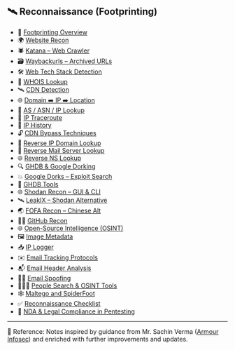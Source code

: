 
## 🛰️ Reconnaissance (Footprinting)

* 🧭 [Footprinting Overview](https://github.com/nikhilpatidar01/Ethical-Hacking/blob/Master/2.%20Reconnaissance%20%28Footprinting%29/01.%20Reconnaissance%20%28Footprinting%29.md)
* 🌍 [Website Recon](https://github.com/nikhilpatidar01/Ethical-Hacking/blob/Master/2.%20Reconnaissance%20%28Footprinting%29/02.%20Website%20Reconnaissance.md)
* 🕷️ [Katana – Web Crawler](https://github.com/nikhilpatidar01/Ethical-Hacking/blob/Master/2.%20Reconnaissance%20%28Footprinting%29/03.%20Katana%20Modern%20Web%20Crawler.md)
* 🗃️ [Waybackurls – Archived URLs](https://github.com/nikhilpatidar01/Ethical-Hacking/blob/Master/2.%20Reconnaissance%20%28Footprinting%29/04.%20Waybackurls%20Archived%20URL%20Extractor.md)
* 🛠️ [Web Tech Stack Detection](https://github.com/nikhilpatidar01/Ethical-Hacking/blob/Master/2.%20Reconnaissance%20%28Footprinting%29/05.%20Websites%20Built%20With.md)
* 🧾 [WHOIS Lookup](https://github.com/nikhilpatidar01/Ethical-Hacking/blob/Master/2.%20Reconnaissance%20%28Footprinting%29/06.%20%20WHOIS%20Lookup.md)
* 🛰️ [CDN Detection](https://github.com/nikhilpatidar01/Ethical-Hacking/blob/Master/2.%20Reconnaissance%20%28Footprinting%29/07.%20Content%20Delivery%20Network%20%28CDN%29.md)
* 🌐 [Domain ➡️ IP ➡️ Location](https://github.com/nikhilpatidar01/Ethical-Hacking/blob/Master/2.%20Reconnaissance%20%28Footprinting%29/08.%20Domain%20Name%20to%20IP%20to%20Location.md)
* 📡 [AS / ASN / IP Lookup](https://github.com/nikhilpatidar01/Ethical-Hacking/blob/Master/2.%20Reconnaissance%20%28Footprinting%29/09.%20Autonomous%20System%20%28AS-ASN-IP%29%20Lookup.md)
* 🧭 [IP Traceroute](https://github.com/nikhilpatidar01/Ethical-Hacking/blob/Master/2.%20Reconnaissance%20%28Footprinting%29/10.%20IP%20Traceroute%20Tool.md)
* 🧠 [IP History](https://github.com/nikhilpatidar01/Ethical-Hacking/blob/Master/2.%20Reconnaissance%20%28Footprinting%29/11.%20IP%20Address%20History.md)
* 🔓 [CDN Bypass Techniques](https://github.com/nikhilpatidar01/Ethical-Hacking/blob/Master/2.%20Reconnaissance%20%28Footprinting%29/12.%20CDN%20Bypass%20-%20Techniques%20.md)
* 🔁 [Reverse IP Domain Lookup](https://github.com/nikhilpatidar01/Ethical-Hacking/blob/Master/2.%20Reconnaissance%20%28Footprinting%29/13.%20Reverse%20IP%20Domain%20Lookup.md)
* 📧 [Reverse Mail Server Lookup](https://github.com/nikhilpatidar01/Ethical-Hacking/blob/Master/2.%20Reconnaissance%20%28Footprinting%29/14.%20Reverse%20Mail%20Server%20Lookup.md)
* 🌐 [Reverse NS Lookup](https://github.com/nikhilpatidar01/Ethical-Hacking/blob/Master/2.%20Reconnaissance%20%28Footprinting%29/15.%20Reverse%20Name%20Server%20%28NS%29%20Lookup.md)
* 🔍 [GHDB & Google Dorking](https://github.com/nikhilpatidar01/Ethical-Hacking/blob/Master/2.%20Reconnaissance%20%28Footprinting%29/16.%20Google%20Hacking%20Database%20%28GHDB%29%20%26%20Google%20Dorking.md)
* 💥 [Google Dorks – Exploit Search](https://github.com/nikhilpatidar01/Ethical-Hacking/blob/Master/2.%20Reconnaissance%20%28Footprinting%29/17.%20Google%20Dorks%20%E2%80%93%20Exploit%20Search%20Techniques.md)
* 🧰 [GHDB Tools](https://github.com/nikhilpatidar01/Ethical-Hacking/blob/Master/2.%20Reconnaissance%20%28Footprinting%29/18.%20Google%20Hacking%20Database%20%28GHDB%29%20Tools.md)
* 🌐 [Shodan Recon – GUI & CLI](https://github.com/nikhilpatidar01/Ethical-Hacking/blob/Master/2.%20Reconnaissance%20%28Footprinting%29/20.%20Shodan%20Recon%20GUI%20and%20CLI.md)
* 🛰️ [LeakIX – Shodan Alternative](https://github.com/nikhilpatidar01/Ethical-Hacking/blob/Master/2.%20Reconnaissance%20%28Footprinting%29/21.%20LeakIX%20Recon.md)
* 🌏 [FOFA Recon – Chinese Alt](https://github.com/nikhilpatidar01/Ethical-Hacking/blob/Master/2.%20Reconnaissance%20%28Footprinting%29/22.%20FOFA%20Recon.md)
* 🧑‍💻 [GitHub Recon](https://github.com/nikhilpatidar01/Ethical-Hacking/blob/Master/2.%20Reconnaissance%20%28Footprinting%29/23.%20GitHub%20Recon.md#-1-github-recon)
* 🌐 [Open-Source Intelligence (OSINT)](https://github.com/nikhilpatidar01/Ethical-Hacking/blob/Master/2.%20Reconnaissance%20%28Footprinting%29/24.%20Open-Source%20Intelligence%20%28OSINT%29.md#-open-source-intelligence-osint)
* 🖼️ [Image Metadata](https://github.com/nikhilpatidar01/Ethical-Hacking/blob/Master/2.%20Reconnaissance%20%28Footprinting%29/25.%20Image%20Metadata.md#-image-metadata)
* 📥 [IP Logger](https://github.com/nikhilpatidar01/Ethical-Hacking/blob/Master/2.%20Reconnaissance%20%28Footprinting%29/26.%20IP%20Logger.md#%EF%B8%8F%EF%B8%8F-what-is-an-ip-logger)
* ✉️ [Email Tracking Protocols](https://github.com/nikhilpatidar01/Ethical-Hacking/blob/Master/2.%20Reconnaissance%20%28Footprinting%29/27.%20Email%20Tracking%20%26%20Protocols.md#%EF%B8%8F-what-is-email)
* 📬 [Email Header Analysis](https://github.com/nikhilpatidar01/Ethical-Hacking/blob/Master/2.%20Reconnaissance%20%28Footprinting%29/28.%20Email%20Header%20Analysis.md#-email-tracking)
* 🕵️‍♂️ [Email Spoofing](https://github.com/nikhilpatidar01/Ethical-Hacking/blob/Master/2.%20Reconnaissance%20%28Footprinting%29/29.%20Email%20Spoofing.md#%EF%B8%8F-email-spoofing)
* 🧑‍🤝‍🧑 [People Search & OSINT Tools](https://github.com/nikhilpatidar01/Ethical-Hacking/blob/Master/2.%20Reconnaissance%20%28Footprinting%29/30.%20People%20Search%20%26%20OSINT%20Tools.md#%EF%B8%8F%EF%B8%8F-people-search--osint-tools)
* 🕸️ [Maltego and SpiderFoot](https://github.com/nikhilpatidar01/Ethical-Hacking/blob/Master/2.%20Reconnaissance%20%28Footprinting%29/31.%20Maltego%20and%20SpiderFoot.md#%EF%B8%8F-reconnaissance-tools-osint--footprinting)
* ✅ [Reconnaissance Checklist](https://github.com/nikhilpatidar01/Ethical-Hacking/blob/Master/2.%20Reconnaissance%20%28Footprinting%29/32.%20Recall%20all%20Reconnaissance%20Checklist.md#%EF%B8%8F-reconnaissance-checklist-footprinting-phase)
* 📜 [NDA & Legal Compliance in Pentesting](https://github.com/nikhilpatidar01/Ethical-Hacking/blob/Master/2.%20Reconnaissance%20%28Footprinting%29/NDA%20and%20Software%20Development%20Environments.md)

---
📖 Reference: Notes inspired by guidance from Mr. Sachin Verma ([Armour Infosec](https://www.armourinfosec.com/)) and enriched with further improvements and updates.
